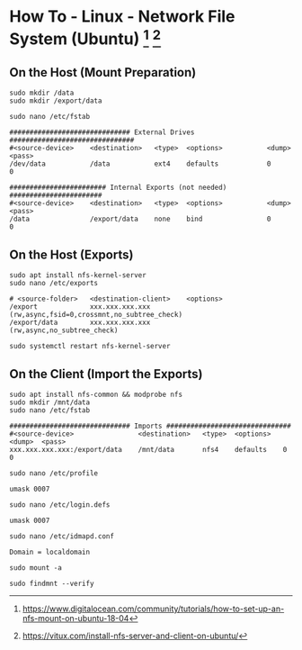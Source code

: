 # How To - Linux - Network File System (Ubuntu) [^1] [^2]

## On the Host (Mount Preparation)

```
sudo mkdir /data
sudo mkdir /export/data
```

```
sudo nano /etc/fstab
```

```
############################## External Drives ###############################
#<source-device>    <destination>   <type>  <options>           <dump>  <pass>
/dev/data           /data           ext4    defaults            0       0

######################## Internal Exports (not needed) #######################
#<source-device>    <destination>   <type>  <options>           <dump>  <pass>
/data               /export/data    none    bind                0       0
```

## On the Host (Exports)

```
sudo apt install nfs-kernel-server
sudo nano /etc/exports
```

```
# <source-folder>   <destination-client>    <options>
/export             xxx.xxx.xxx.xxx			(rw,async,fsid=0,crossmnt,no_subtree_check)
/export/data        xxx.xxx.xxx.xxx			(rw,async,no_subtree_check)
```

```
sudo systemctl restart nfs-kernel-server
```

## On the Client (Import the Exports)

```
sudo apt install nfs-common && modprobe nfs
sudo mkdir /mnt/data
sudo nano /etc/fstab
```

```
############################## Imports ###############################
#<source-device>                <destination>   <type>  <options>   <dump>  <pass>
xxx.xxx.xxx.xxx:/export/data    /mnt/data       nfs4    defaults    0       0
```

```
sudo nano /etc/profile
```

```
umask 0007
```

```
sudo nano /etc/login.defs
```

```
umask 0007
```

```
sudo nano /etc/idmapd.conf
```

```
Domain = localdomain
```

```
sudo mount -a
```

```
sudo findmnt --verify
```

[^1]: https://www.digitalocean.com/community/tutorials/how-to-set-up-an-nfs-mount-on-ubuntu-18-04
[^2]: https://vitux.com/install-nfs-server-and-client-on-ubuntu/